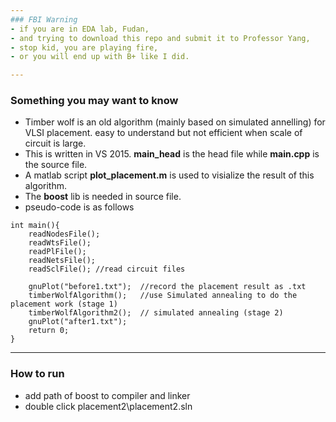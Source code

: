 ```yaml
---
### FBI Warning
- if you are in EDA lab, Fudan, 
- and trying to download this repo and submit it to Professor Yang, 
- stop kid, you are playing fire, 
- or you will end up with B+ like I did.

---
```

### Something you may want to know

- Timber wolf is an old algorithm (mainly based on simulated annelling) for VLSI placement. easy to understand but not efficient when scale of circuit is large.
- This is written in VS 2015. **main_head** is the head file while **main.cpp** is the source file.
- A matlab script **plot_placement.m** is used to visialize the result of this algorithm.
- The **boost** lib is needed in source file.
- pseudo-code is as follows
```
int main(){
	readNodesFile();
	readWtsFile();
	readPlFile();
	readNetsFile();
	readSclFile(); //read circuit files

	gnuPlot("before1.txt");  //record the placement result as .txt
	timberWolfAlgorithm();   //use Simulated annealing to do the placement work (stage 1)
	timberWolfAlgorithm2();  // simulated annealing (stage 2)
	gnuPlot("after1.txt"); 
	return 0;
}

```
---
### How to run
- add path of boost to compiler and linker  
- double click placement2\placement2.sln
